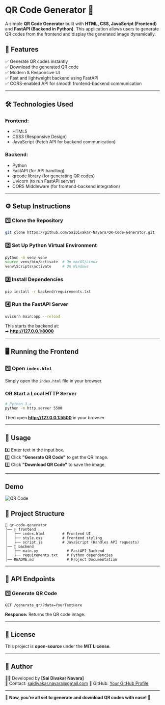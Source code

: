 # QR Code Generator 🚀

A simple **QR Code Generator** built with **HTML, CSS, JavaScript (Frontend)** and **FastAPI (Backend in Python)**. This application allows users to generate QR codes from the frontend and display the generated image dynamically.

## 📌 Features
✅ Generate QR codes instantly  
✅ Download the generated QR code  
✅ Modern & Responsive UI  
✅ Fast and lightweight backend using FastAPI  
✅ CORS-enabled API for smooth frontend-backend communication  

---

## 🛠️ Technologies Used
### **Frontend:**
- HTML5  
- CSS3 (Responsive Design)  
- JavaScript (Fetch API for backend communication)  

### **Backend:**
- Python  
- FastAPI (for API handling)  
- qrcode library (for generating QR codes)  
- Uvicorn (to run FastAPI server)  
- CORS Middleware (for frontend-backend integration)  

---

## ⚙️ Setup Instructions

### **1️⃣ Clone the Repository**
```sh
git clone https://github.com/SaiDivakar-Navara/QR-Code-Generator.git
```

### **2️⃣ Set Up Python Virtual Environment**
```sh
python -m venv venv
source venv/bin/activate  # On macOS/Linux
venv\Scripts\activate     # On Windows
```

### **3️⃣ Install Dependencies**
```sh
pip install -r backend/requirements.txt
```

### **4️⃣ Run the FastAPI Server**
```sh
uvicorn main:app --reload
```
This starts the backend at:  
➡ **http://127.0.0.1:8000**

---

## 🖥️ Running the Frontend
### **1️⃣ Open `index.html`**
Simply open the `index.html` file in your browser.

### **OR** Start a Local HTTP Server
```sh
# Python 3.x
python -m http.server 5500
```
Then open **http://127.0.0.1:5500** in your browser.

---

## 🚀 Usage
1️⃣ Enter text in the input box.  
2️⃣ Click **"Generate QR Code"** to get the QR image.  
3️⃣ Click **"Download QR Code"** to save the image.  

---

## Demo
![QR Code]([https://raw.githubusercontent.com/username/repository/main/images/qrcode.png](https://raw.githubusercontent.com/SaiDivakar-Navara/QR-Code-Generator/refs/heads/main/QR%20Code%20Generator/Frontend/Screenshot%202025-03-31%20161631.png))



## 📂 Project Structure
```
📁 qr-code-generator
│── 📂 frontend
│   ├── index.html        # Frontend UI
│   ├── style.css         # Frontend styling
│   ├── script.js         # JavaScript (Handles API requests)
│── 📂 backend
│   ├── main.py             # FastAPI Backend
│   ├── requirements.txt    # Python dependencies      
│── README.md               # Project Documentation     
```

---

## 🔗 API Endpoints
### **1️⃣ Generate QR Code**
```
GET /generate_qr/?data=YourTextHere
```
**Response:** Returns the QR code image.

---

## 📜 License
This project is **open-source** under the **MIT License**.

---

## 🎯 Author
👨‍💻 Developed by **[Sai Divakar Navara]**  
📧 Contact: saidivakar.navara@gmail.com 
🔗 GitHub: [Your GitHub Profile](https://github.com/SaiDivakar-Navara)

---

🎉 **Now, you’re all set to generate and download QR codes with ease!** 🚀
